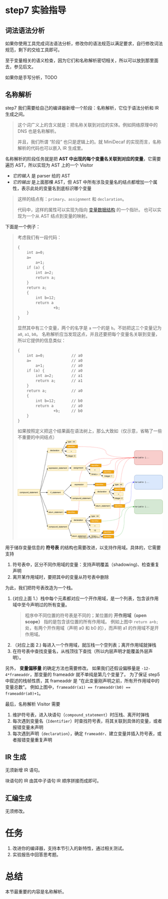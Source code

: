 # step7 实验指导

## 词法语法分析
如果你使用工具完成词法语法分析，修改你的语法规范以满足要求，自行修改词法规范，剩下的交给工具即可。

至于变量相关的语义检查，因为它们和名称解析密切相关，所以可以放到那里面去，参见后文。

如果你是手写分析，TODO

## 名称解析
step7 我们需要给自己的编译器新增一个阶段：名称解析，它位于语法分析和 IR 生成之间。
> 这个词广义上的含义就是：把名称关联到对应的实体。例如网络原理中的 DNS 也是名称解析。
>
> 并且，我们所谓 “阶段” 也只是逻辑上的。就 MiniDecaf 的实现而言，名称解析的代码也可以嵌入 IR 生成里。

名称解析的阶段任务就是把 **AST 中出现的每个变量名关联到对应的变量**，它需要遍历 AST，所以实现为 AST 上的一个 Visitor
* *它的输入* 是 parser 给的 AST
* *它的输出* 是上面那棵 AST，但 AST 中所有涉及变量名的结点都增加一个属性，表示此处的变量名到底标识哪个变量
> 这样的结点有：`primary`、`assignment` 和 `declaration`。
>
> 代码中，这样的属性可以实现为指向 [变量数据结构](../lab5/stackframe.md#变量声明) 的一个指针。
> 也可以实现为一个从 AST 结点到变量的映射。

下面是一个例子：
> 考虑我们有一段代码：
> ```
> {
>     int a=0;
>     a=
>         a+1;
>     if (a) {
>         int a=2;
>         return a;
>     }
>     return a;
>     {
>         int b=12;
>         return a
>                 +b;
>     }
> }
> ```
> 显然其中有三个变量，两个的名字是 `a` 一个的是 `b`。不妨把这三个变量记为 `a0`, `a1`, `b0`。
> 名称解析应当发现这点，并且还要把每个变量名关联到变量，所以它提供的信息类似：
> ```
> {
>     int a=0;            // a0
>     a=                  // a0
>         a+1;            // a0
>     if (a) {            // a0
>         int a=2;        // a1
>         return a;       // a1
>     }
>     return a;           // a0
>     {
>         int b=12;       // b0
>         return a        // a0
>                 +b;     // b0
>     }
> }
> ```
> 如果按照定义把这个结果画在语法树上，那么大致如（仅示意，省略了一些不重要的中间结点）
> ![](./pics/namer.svg)

用于储存变量信息的 **符号表** 的结构也需要改进，以支持作用域。具体的，它需要支持
1. 符号表中，区分不同作用域的变量：支持声明覆盖（shadowing)、检查重复声明
2. 离开某作用域时，要把其中的变量从符号表中删除

为此，我们把符号表改造为一个栈。
1. (对应上面 1.）栈中每个元素都对应一个开作用域，是一个列表，包含该作用域中至今声明过的所有变量。
    > 程序中不同位置的符号表是不同的；某位置的 **开作用域（open scope）** 指的是包含该位置的所有作用域。
    > 例如上图中 `return a+b;` 处，有两个开作用域（声明 a0 和 b0 的），而声明 a1 的作用域不是开作用域。
2. （对应上面 2.) 每进入一个作用域，就压栈一个空列表；离开作用域就弹栈
3. 在符号表中查找变量名，从栈顶往下查找（所以内层声明才能覆盖外层声明）。

另外， **变量偏移量** 的确定方法也需要修改。
如果我们还假设偏移量是 `-12-4*frameaddr`，那变量的 frameaddr 就不单纯是第几个变量了。
为了保证 step5 中叙述的栈帧性质，其 frameaddr 是 “在此变量刚声明之前，所有开作用域中的变量总数”。
例如上图中，`frameaddr(a1) == frameaddr(b0) == frameaddr(a0)+1`。

最后，名称解析 Visitor 需要
1. 维护符号表，进入块语句（`compound_statement`）时压栈、离开时弹栈
2. 每次遇到变量名（`Identifier`）时查找符号表，将其关联到具体的变量，或者报错变量未声明
3. 每次遇到声明（`declaration`），确定 `frameaddr`、建立变量并插入符号表，或者报错变量重复声明


## IR 生成
无须新增 IR 语句。

块语句的 IR 由其中子语句 IR 顺序拼接而成即可。

## 汇编生成
无须修改。

# 任务
1. 改进你的编译器，支持本节引入的新特性，通过相关测试。
2. 实验报告中回答思考题。

# 总结
本节最重要的内容是名称解析。
